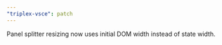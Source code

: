 ```yaml
---
"triplex-vsce": patch
---
```


Panel splitter resizing now uses initial DOM width instead of state width.
